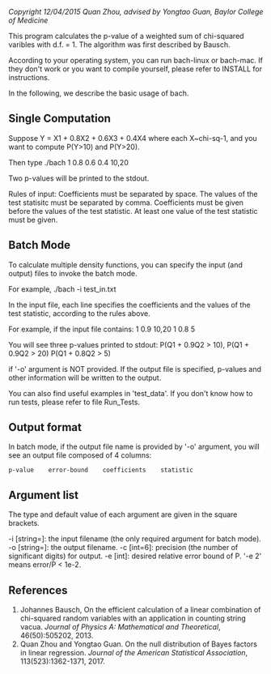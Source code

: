 _Copyright 12/04/2015 Quan Zhou, advised by Yongtao Guan, Baylor College of Medicine_

This program calculates the p-value of a weighted sum of chi-squared varibles with d.f. = 1.
The algorithm was first described by Bausch. 

According to your operating system, you can run bach-linux or bach-mac. 
If they don't work or you want to compile yourself, please refer to INSTALL for instructions.

In the following, we describe the basic usage of bach. 

##  Single Computation   
Suppose Y = X1 + 0.8X2 + 0.6X3 + 0.4X4 where each X~chi-sq-1, 
and you want to compute P(Y>10) and P(Y>20).

Then type
       ./bach 1 0.8 0.6 0.4 10,20

Two p-values will be printed to the stdout.

Rules of input:
	Coefficients must be separated by space. 
	The values of the test statisitc must be separated by comma. 
	Coefficients must be given before the values of the test statistic.
	At least one value of the test statistic must be given.

##   Batch Mode   
To calculate multiple density functions, you can specify the input (and output) files to invoke the batch mode. 

For example,
	./bach -i test_in.txt 

In the input file, each line specifies the coefficients and the values of the test statistic, according to the rules above.

For example, if the input file contains:
	1 0.9 10,20
	1 0.8 5

You will see three p-values printed to stdout:
	P(Q1 + 0.9Q2 > 10), P(Q1 + 0.9Q2 > 20)
	P(Q1 + 0.8Q2 > 5)

if '-o' argument is NOT provided. 
If the output file is specified, p-values and other information will be written to the output.
	
You can also find useful examples in 'test_data'. If you don't know how to run tests, please refer to file Run_Tests.

## Output format  
In batch mode, if the output file name is provided by '-o' argument, you will see an output file composed of 4 columns:

	p-value    error-bound    coefficients    statistic


## Argument list 
The type and default value of each argument are given in the square brackets.  

-i [string=]: the input filename (the only required argument for batch mode).
-o [string=]: the output filename.
-c [int=6]: precision (the number of significant digits) for output.
-e [int]: desired relative error bound of P. '-e 2' means error/P < 1e-2.

## References 
1. Johannes Bausch, On the efficient calculation of a linear combination of chi-squared random variables with an application in counting string vacua. _Journal of Physics A: Mathematical and Theoretical_, 46(50):505202, 2013. 
2. Quan Zhou and Yongtao Guan. On the null distribution of Bayes factors in linear regression. _Journal of the American Statistical Association_, 113(523):1362-1371, 2017.
